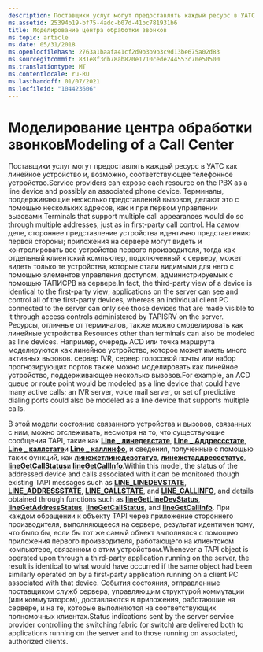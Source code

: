 ```yaml
---
description: Поставщики услуг могут предоставлять каждый ресурс в УАТС как линейное устройство и, возможно, соответствующее телефонное устройство.
ms.assetid: 25394b19-bf75-4adc-b07d-41bc781931b6
title: Моделирование центра обработки звонков
ms.topic: article
ms.date: 05/31/2018
ms.openlocfilehash: 2763a1baafa41cf2d9b3b9b3c9d13be675a02d83
ms.sourcegitcommit: 831e8f3db78ab820e1710cede244553c70e50500
ms.translationtype: MT
ms.contentlocale: ru-RU
ms.lasthandoff: 01/07/2021
ms.locfileid: "104423606"
---
```

# <a name="modeling-of-a-call-center"></a><span data-ttu-id="35d91-103">Моделирование центра обработки звонков</span><span class="sxs-lookup"><span data-stu-id="35d91-103">Modeling of a Call Center</span></span>

<span data-ttu-id="35d91-104">Поставщики услуг могут предоставлять каждый ресурс в УАТС как линейное устройство и, возможно, соответствующее телефонное устройство.</span><span class="sxs-lookup"><span data-stu-id="35d91-104">Service providers can expose each resource on the PBX as a line device and possibly an associated phone device.</span></span> <span data-ttu-id="35d91-105">Терминалы, поддерживающие несколько представлений вызовов, делают это с помощью нескольких адресов, как и при первом управлении вызовами.</span><span class="sxs-lookup"><span data-stu-id="35d91-105">Terminals that support multiple call appearances would do so through multiple addresses, just as in first-party call control.</span></span> <span data-ttu-id="35d91-106">На самом деле, стороннее представление устройства идентично представлению первой стороны; приложения на сервере могут видеть и контролировать все устройства первого производителя, тогда как отдельный клиентский компьютер, подключенный к серверу, может видеть только те устройства, которые стали видимыми для него с помощью элементов управления доступом, администрируемых с помощью ТАПИСРВ на сервере.</span><span class="sxs-lookup"><span data-stu-id="35d91-106">In fact, the third-party view of a device is identical to the first-party view; applications on the server can see and control all of the first-party devices, whereas an individual client PC connected to the server can only see those devices that are made visible to it through access controls administered by TAPISRV on the server.</span></span> <span data-ttu-id="35d91-107">Ресурсы, отличные от терминалов, также можно смоделировать как линейные устройства.</span><span class="sxs-lookup"><span data-stu-id="35d91-107">Resources other than terminals can also be modeled as line devices.</span></span> <span data-ttu-id="35d91-108">Например, очередь ACD или точка маршрута моделируются как линейное устройство, которое может иметь много активных вызовов. сервер IVR, сервер голосовой почты или набор прогнозирующих портов также можно моделировать как линейное устройство, поддерживающее несколько вызовов.</span><span class="sxs-lookup"><span data-stu-id="35d91-108">For example, an ACD queue or route point would be modeled as a line device that could have many active calls; an IVR server, voice mail server, or set of predictive dialing ports could also be modeled as a line device that supports multiple calls.</span></span>

<span data-ttu-id="35d91-109">В этой модели состояние связанного устройства и вызовов, связанных с ним, можно отслеживать, несмотря на то, что существующие сообщения TAPI, такие как [**Line \_ линедевстате**](line-linedevstate.md), [**Line \_ Аддрессстате**](line-addressstate.md), [**Line \_ каллстате**](line-callstate.md)и [**Line \_ каллинфо**](line-callinfo.md), и сведения, полученные с помощью таких функций, как [**линежетлинедевстатус**](/windows/desktop/api/Tapi/nf-tapi-linegetlinedevstatus), [**линежетаддрессстатус**](/windows/desktop/api/Tapi/nf-tapi-linegetaddressstatus), [**lineGetCallStatus**](/windows/desktop/api/Tapi/nf-tapi-linegetcallstatus)и [**lineGetCallInfo**](/windows/desktop/api/Tapi/nf-tapi-linegetcallinfo).</span><span class="sxs-lookup"><span data-stu-id="35d91-109">Within this model, the status of the addressed device and calls associated with it can be monitored though existing TAPI messages such as [**LINE\_LINEDEVSTATE**](line-linedevstate.md), [**LINE\_ADDRESSSTATE**](line-addressstate.md), [**LINE\_CALLSTATE**](line-callstate.md), and [**LINE\_CALLINFO**](line-callinfo.md), and details obtained through functions such as [**lineGetLineDevStatus**](/windows/desktop/api/Tapi/nf-tapi-linegetlinedevstatus), [**lineGetAddressStatus**](/windows/desktop/api/Tapi/nf-tapi-linegetaddressstatus), [**lineGetCallStatus**](/windows/desktop/api/Tapi/nf-tapi-linegetcallstatus), and [**lineGetCallInfo**](/windows/desktop/api/Tapi/nf-tapi-linegetcallinfo).</span></span> <span data-ttu-id="35d91-110">При каждом обращении к объекту TAPI через приложение стороннего производителя, выполняющееся на сервере, результат идентичен тому, что было бы, если бы тот же самый объект выполнялся с помощью приложения первого производителя, работающего на клиентском компьютере, связанном с этим устройством.</span><span class="sxs-lookup"><span data-stu-id="35d91-110">Whenever a TAPI object is operated upon through a third-party application running on the server, the result is identical to what would have occurred if the same object had been similarly operated on by a first-party application running on a client PC associated with that device.</span></span> <span data-ttu-id="35d91-111">События состояния, отправленные поставщиком служб сервера, управляющим структурой коммутации (или коммутатором), доставляются в приложения, работающие на сервере, и на те, которые выполняются на соответствующих полномочных клиентах.</span><span class="sxs-lookup"><span data-stu-id="35d91-111">Status indications sent by the server service provider controlling the switching fabric (or switch) are delivered both to applications running on the server and to those running on associated, authorized clients.</span></span>

 

 



